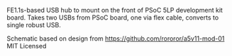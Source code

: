 FE1.1s-based USB hub to mount on the front of PSoC 5LP development kit board.
Takes two USBs from PSoC board, one via flex cable, converts to single robust USB.

Schematic based on design from https://github.com/rororor/a5v11-mod-01
MIT Licensed
